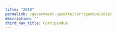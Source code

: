 ```yaml
---
title: "2018"
permalink: /government-gazette/corrigendum/2018/
description: ""
third_nav_title: Corrigendum
---
```

